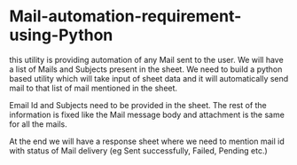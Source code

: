 # Mail-automation-requirement-using-Python
this utility is providing automation of any Mail sent to the user. We will have a list of Mails and Subjects present in the sheet. We need to build a python based utility which will take input of sheet data and it will automatically send mail to that list of mail mentioned in the sheet.

Email Id and Subjects need to be provided in the sheet. The rest of the information is fixed like the Mail message body and attachment is the same for all the mails.

At the end we will have a response sheet where we need to mention mail id with status of Mail delivery (eg Sent successfully, Failed, Pending etc.)
